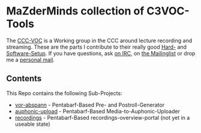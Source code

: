 MaZderMinds collection of C3VOC-Tools
=====================================

The [CCC-VOC](http://c3voc.de/wiki/) is a Working group in the CCC around lecture recording and streaming. These are the parts I contribute to their really good [Hard-](http://c3voc.de/wiki/equipmentdocu) and [Software-Setup](http://c3voc.de/wiki/softwareconfig). If you have questions, ask [on IRC](irc://irc.hackint.org/voc), on [the Mailinglist](video@lists.ccc.de) or drop me a [personal mail](github@mazdermind.de).

Contents
--------

This Repo contains the following Sub-Projects:
 - [vor-abspann](./vor-abspann/) - Pentabarf-Based Pre- and Postroll-Generator
 - [auphonic-upload](./auphonic-upload/) - Pentabarf-Based Media-to-Auphonic-Uploader
 - [recordings](./recordings) - Pentabarf-Based recordings-overview-portal (not yet in a useable state)
